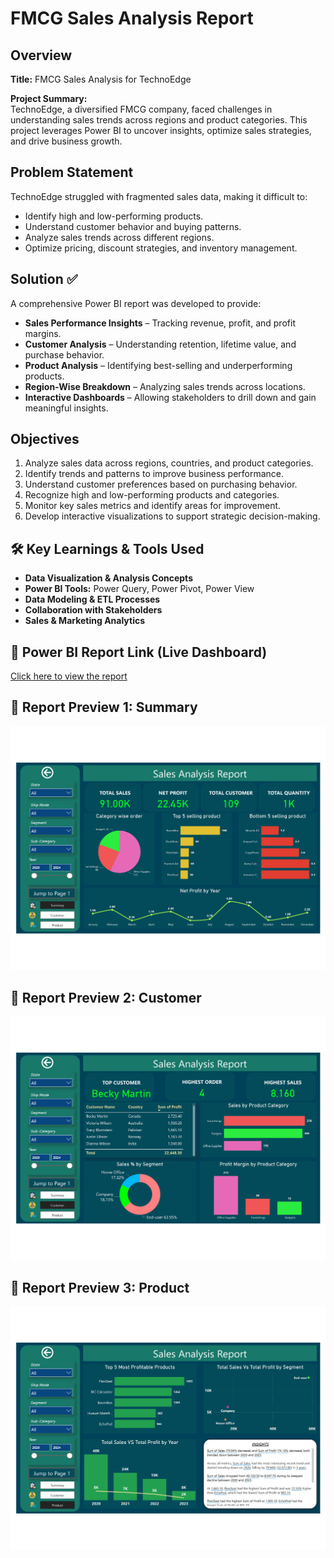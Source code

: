# FMCG Sales Analysis Report 

## Overview
**Title:** FMCG Sales Analysis for TechnoEdge

**Project Summary:**  
TechnoEdge, a diversified FMCG company, faced challenges in understanding sales trends across regions and product categories. This project leverages Power BI to uncover insights, optimize sales strategies, and drive business growth.

## Problem Statement
TechnoEdge struggled with fragmented sales data, making it difficult to:
- Identify high and low-performing products.
- Understand customer behavior and buying patterns.
- Analyze sales trends across different regions.
- Optimize pricing, discount strategies, and inventory management.

## Solution ✅
A comprehensive Power BI report was developed to provide:
- **Sales Performance Insights** – Tracking revenue, profit, and profit margins.
- **Customer Analysis** – Understanding retention, lifetime value, and purchase behavior.
- **Product Analysis** – Identifying best-selling and underperforming products.
- **Region-Wise Breakdown** – Analyzing sales trends across locations.
- **Interactive Dashboards** – Allowing stakeholders to drill down and gain meaningful insights.

## Objectives 
1. Analyze sales data across regions, countries, and product categories.
2. Identify trends and patterns to improve business performance.
3. Understand customer preferences based on purchasing behavior.
4. Recognize high and low-performing products and categories.
5. Monitor key sales metrics and identify areas for improvement.
6. Develop interactive visualizations to support strategic decision-making.

## 🛠️ Key Learnings & Tools Used
- **Data Visualization & Analysis Concepts**
- **Power BI Tools:** Power Query, Power Pivot, Power View
- **Data Modeling & ETL Processes**
- **Collaboration with Stakeholders**
- **Sales & Marketing Analytics**

## 🔗 Power BI Report Link (Live Dashboard)
[Click here to view the report](https://app.powerbi.com/view?r=eyJrIjoiOGEyYmM5ZTAtMmYzMS00YzcyLWJkZGYtNzc5OGM4Nzk5NGY0IiwidCI6ImM2ZTU0OWIzLTVmNDUtNDAzMi1hYWU5LWQ0MjQ0ZGM1YjJjNCJ9)

## 📸 Report Preview 1: Summary
![Dashboard](Images/Summary.jpg)

## 📸 Report Preview 2: Customer
![Dashboard](Images/Customer.jpg)

## 📸 Report Preview 3: Product
![Dashboard](Images/Product.jpg)
